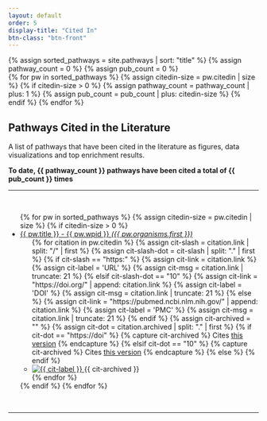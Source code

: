 ```yaml
---
layout: default
order: 5
display-title: "Cited In"
btn-class: "btn-front"
---
```


{% assign sorted_pathways = site.pathways | sort: "title" %}
{% assign pathway_count = 0 %}
{% assign pub_count = 0 %}   
{% for pw in sorted_pathways %}
    {% assign citedin-size = pw.citedin | size %}
    {% if citedin-size > 0 %}
      {% assign pathway_count = pathway_count | plus: 1 %}
      {% assign pub_count = pub_count | plus: citedin-size %}
    {% endif %}
{% endfor %}
<h2 id="title">Pathways Cited in the Literature</h2>
<p>A list of pathways that have been cited in the literature as figures, data visualizations and top enrichment results.</p> 
<b>To date, {{ pathway_count }} pathways have been cited a total of {{ pub_count }} times</b>
<hr/><br />
<ul>
{% for pw in sorted_pathways %}
    {% assign citedin-size = pw.citedin | size %}
    {% if citedin-size > 0 %}
    <li><a href="{{ pw.url }}" title="{{pw.wpid}}">{{ pw.title }} - {{ pw.wpid }} <em>({{ pw.organisms.first }})</em></a>
      <ul>
        {% for citation in pw.citedin %}
          <!-- Check type -->
          {% assign cit-slash = citation.link | split: "/" | first %}
          {% assign cit-slash-dot = cit-slash | split: "." | first %}
          {% if cit-slash == "https:" %} <!-- fully formed url -->
            {% assign cit-link = citation.link %}
            {% assign cit-label = 'URL' %}
            {% assign cit-msg = citation.link | truncate: 21 %}
          {% elsif cit-slash-dot == "10" %} <!-- DOI in need of prefix -->
            {% assign cit-link = "https://doi.org/" | append: citation.link %}
            {% assign cit-label = 'DOI' %}
            {% assign cit-msg = citation.link | truncate: 21 %}
          {% else %} <!-- presumed PubMed or PMC ID in need of prefix -->
            {% assign cit-link = "https://pubmed.ncbi.nlm.nih.gov/" | append: citation.link %}
            {% assign cit-label = 'PMC' %}
            {% assign cit-msg = citation.link | truncate: 21 %}
          {% endif %}
          <!-- Check archived -->
          {% assign cit-archived = "" %}
          {% assign cit-dot = citation.archived | split: "." | first %}
          {% if cit-dot == "https://doi" %} <!-- fully formed DOI url -->
            {% capture cit-archived %}
            Cites <a href="{{ citation.archived }}" target="_blank">this version</a>
            {% endcapture %}
          {% elsif cit-dot == "10" %} <!-- DOI in need of prefix -->
            {% capture cit-archived %}
            Cites <a href="https://doi.org/{{ citation.archived }}" target="_blank">this version</a>
            {% endcapture %}
          {% else %} <!-- empty or not a DOI; therefore don't display it -->
          {% endif %}
          <!-- <li><a href="{{ cit-link }}" target="_blank">{{ citation.label | strip_html | truncate: 100, "..."}}</a>{{ cit-archived }}</li> -->
          <li>
            <a href="{{ cit-link }}" title="{{ cit-link }}" target="_blank">
              <img alt="{{ cit-label }}" src="https://img.shields.io/static/v1?label={{ cit-label }}&message={{ cit-msg }}&color=blue">
            </a>
            {{ cit-archived }}
          </li>
        {% endfor %}
      </ul>
    </li> 
    {% endif %}
{% endfor %}
</ul>
<br/>
<hr/>

